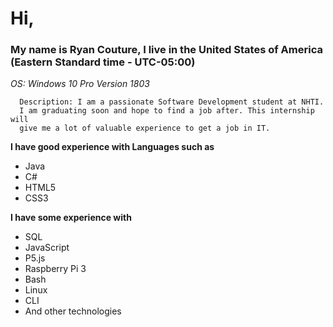 # Hi,

### My name is Ryan Couture, I live in the United States of America (Eastern Standard time - UTC-05:00)


*OS: Windows 10 Pro Version 1803*

	  Description: I am a passionate Software Development student at NHTI.
	  I am graduating soon and hope to find a job after. This internship will
	  give me a lot of valuable experience to get a job in IT.

**I have good experience with Languages such as**

<ul>
  <li>Java</li>
  <li>C#</li>
  <li>HTML5</li>
  <li>CSS3</li>
</ul>

**I have some experience with**

<ul>
  <li>SQL</li>
  <li>JavaScript</li>
  <li>P5.js</li>
  <li>Raspberry Pi 3</li>
  <li>Bash</li>
  <li>Linux</li>
  <li>CLI</li>
  <li>And other technologies</li>
</ul>
